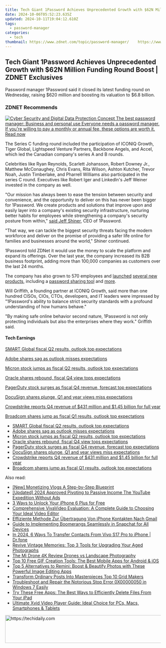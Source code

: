 ```yaml
---
title: Tech Giant 1Password Achieves Unprecedented Growth with $62N Million Funding Round Boost | ZDNET Exclusives
date: 2024-10-06T05:52:23.635Z
updated: 2024-10-11T19:04:12.610Z
tags:
  - password-manager
categories:
  - tech
thumbnail: https://www.zdnet.com/topic/password-manager/    https://www.zdnet.com/a/img/resize/fdb167d94d1b14978f0d84b57b7e86a1699fe00f/2021/01/07/2aa5c500-2f6f-4143-b032-af8b069f1367/dollar-money-rain.jpg?width=170&height=128&fit=crop&auto=webp
---
```


## Tech Giant 1Password Achieves Unprecedented Growth with $62N Million Funding Round Boost | ZDNET Exclusives

Password manager 1Password said it closed its latest funding round on Wednesday, raising $620 million and boosting its valuation to $6.8 billion.

### **ZDNET** Recommends

[![Cyber Security and Digital Data Protection Concept](https://www.zdnet.com/a/img/resize/b984513c67ba4f8c0e132348960af5f4f0063327/2020/05/08/caa1687e-f4c5-463f-b479-789ccf6d5245/istock-1156386758.jpg?auto=webp&fit=crop&frame=1&height=238.5&width=459) The best password manager: Business and personal use Everyone needs a password manager. If you're willing to pay a monthly or annual fee, these options are worth it.  Read now](https://www.zdnet.com/article/best-password-manager/)

The Series C funding round included the participation of ICONIQ Growth, Tiger Global, Lightspeed Venture Partners, Backbone Angels, and Accel, which led the Canadian company's series A and B rounds. 

Celebrities like Ryan Reynolds, Scarlett Johansson, Robert Downey Jr., Matthew McConaughey, Chris Evans, Rita Wilson, Ashton Kutcher, Trevor Noah, Justin Timberlake, and Pharrell Williams also participated in the series C round. Executives like Robert Iger and LinkedIn's Jeff Weiner invested in the company as well. 

"Our mission has always been to ease the tension between security and convenience, and the opportunity to deliver on this has never been bigger for 1Password. We create products and solutions that improve upon and easily layer into a company's existing security infrastructure, nurturing better habits for employees while strengthening a company's security posture from within," [said Jeff Shiner](https://www.prnewswire.com/news-releases/1password-closes-620m-at-6-8b-valuation-to-bring-human-centric-security-to-all-301463885.html), CEO of 1Password.

"That way, we can tackle the biggest security threats facing the modern workforce and deliver on the promise of providing a safer life online for families and businesses around the world," Shiner continued.

1Password told ZDNet it would use the money to scale the platform and expand its offerings. Over the last year, the company increased its B2B business footprint, adding more than 100,000 companies as customers over the last 24 months. 

The company has also grown to 570 employees and [launched](https://www.zdnet.com/article/1password-partners-with-fastmail-for-masked-email-project-allowing-users-to-generate-email-aliases/) [several new products](https://www.zdnet.com/article/big-changes-to-1password-in-the-browser-as-it-adds-biometric-unlocking/), including a [password sharing tool](https://www.zdnet.com/article/1password-unveils-secure-sharing-tool-for-businesses-and-families/) and [more](https://www.zdnet.com/article/1password-releases-full-featured-linux-desktop-application/). 

Will Griffith, a founding partner at ICONIQ Growth, said more than one hundred CISOs, CIOs, CTOs, developers, and IT leaders were impressed by "1Password's ability to balance strict security standards with a profound understanding of how humans behave." 

"By making safe online behavior second nature, 1Password is not only protecting individuals but also the enterprises where they work." Griffith said. 

#### Tech Earnings

[SMART Global fiscal Q2 results, outlook top expectations](https://www.zdnet.com/article/smart-global-fiscal-q2-results-outlook-top-expectations/ "SMART Global fiscal Q2 results, outlook top expectations")

[Adobe shares sag as outlook misses expectations](https://www.zdnet.com/article/adobe-shares-sag-as-outlook-misses-expectations-on-halt-of-sales-to-russia/ "Adobe shares sag as outlook misses expectations")

[Micron stock jumps as fiscal Q2 results, outlook top expectations](https://www.zdnet.com/article/micron-stock-jumps-as-fyq2-results-outlook-top-expectations/ "Micron stock jumps as fiscal Q2 results, outlook top expectations")

[Oracle shares rebound, fiscal Q4 view tops expectations](https://www.zdnet.com/article/oracle-shares-drop-as-fiscal-q3-revenue-beats-but-profit-misses-on-equity-investments/ "Oracle shares rebound, fiscal Q4 view tops expectations")

[PagerDuty stock surges as fiscal Q4 revenue, forecast top expectations](https://www.zdnet.com/article/pagerduty-stock-surges-as-fiscal-q4-revenue-forecast-top-expectations/ "PagerDuty stock surges as fiscal Q4 revenue, forecast top expectations")

[DocuSign shares plunge, Q1 and year views miss expectations](https://www.zdnet.com/article/docusign-shares-plunge-fiscal-q4-revenue-beats-q1-revenue-view-misses-expectations/ "DocuSign shares plunge, Q1 and year views miss expectations")

[Crowdstrike reports Q4 revenue of $431 million and $1.45 billion for full year](https://www.zdnet.com/article/crowdstrike-reports-q4-revenue-of-431-million-and-1-45-billion-for-full-year/ "Crowdstrike reports Q4 revenue of $431 million and $1.45 billion for full year")

[Broadcom shares jump as fiscal Q1 results, outlook top expectations](https://www.zdnet.com/article/broadcom-shares-rise-as-fiscal-q1-results-outlook-top-expectations/ "Broadcom shares jump as fiscal Q1 results, outlook top expectations")

* [SMART Global fiscal Q2 results, outlook top expectations](https://www.zdnet.com/article/smart-global-fiscal-q2-results-outlook-top-expectations/ "SMART Global fiscal Q2 results, outlook top expectations")
* [Adobe shares sag as outlook misses expectations](https://www.zdnet.com/article/adobe-shares-sag-as-outlook-misses-expectations-on-halt-of-sales-to-russia/ "Adobe shares sag as outlook misses expectations")
* [Micron stock jumps as fiscal Q2 results, outlook top expectations](https://www.zdnet.com/article/micron-stock-jumps-as-fyq2-results-outlook-top-expectations/ "Micron stock jumps as fiscal Q2 results, outlook top expectations")
* [Oracle shares rebound, fiscal Q4 view tops expectations](https://www.zdnet.com/article/oracle-shares-drop-as-fiscal-q3-revenue-beats-but-profit-misses-on-equity-investments/ "Oracle shares rebound, fiscal Q4 view tops expectations")
* [PagerDuty stock surges as fiscal Q4 revenue, forecast top expectations](https://www.zdnet.com/article/pagerduty-stock-surges-as-fiscal-q4-revenue-forecast-top-expectations/ "PagerDuty stock surges as fiscal Q4 revenue, forecast top expectations")
* [DocuSign shares plunge, Q1 and year views miss expectations](https://www.zdnet.com/article/docusign-shares-plunge-fiscal-q4-revenue-beats-q1-revenue-view-misses-expectations/ "DocuSign shares plunge, Q1 and year views miss expectations")
* [Crowdstrike reports Q4 revenue of $431 million and $1.45 billion for full year](https://www.zdnet.com/article/crowdstrike-reports-q4-revenue-of-431-million-and-1-45-billion-for-full-year/ "Crowdstrike reports Q4 revenue of $431 million and $1.45 billion for full year")
* [Broadcom shares jump as fiscal Q1 results, outlook top expectations](https://www.zdnet.com/article/broadcom-shares-rise-as-fiscal-q1-results-outlook-top-expectations/ "Broadcom shares jump as fiscal Q1 results, outlook top expectations")

<ins class="adsbygoogle"
     style="display:block"
     data-ad-format="autorelaxed"
     data-ad-client="ca-pub-7571918770474297"
     data-ad-slot="1223367746"></ins>

<ins class="adsbygoogle"
     style="display:block"
     data-ad-client="ca-pub-7571918770474297"
     data-ad-slot="8358498916"
     data-ad-format="auto"
     data-full-width-responsive="true"></ins>

<span class="atpl-alsoreadstyle">Also read:</span>
<div><ul>
<li><a href="https://facebook-record-videos.techidaily.com/new-monetizing-vlogs-a-step-by-step-blueprint/"><u>[New] Monetizing Vlogs A Step-by-Step Blueprint</u></a></li>
<li><a href="https://youtube-data.techidaily.com/ed-2024-approved-pivoting-to-passive-income-the-youtube-expedition-without-ads/"><u>[Updated] 2024 Approved Pivoting to Passive Income The YouTube Expedition Without Ads</u></a></li>
<li><a href="https://sim-unlock.techidaily.com/3-ways-to-unlock-your-iphone-6-plus-for-free-by-drfone-ios/"><u>3 Ways to Unlock Your iPhone 6 Plus for Free</u></a></li>
<li><a href="https://app-tips.techidaily.com/comprehensive-vivavideo-evaluation-a-complete-guide-to-choosing-your-ideal-video-editor/"><u>Comprehensive VivaVideo Evaluation: A Complete Guide to Choosing Your Ideal Video Editor</u></a></li>
<li><a href="https://win-advanced.techidaily.com/effiziente-methode-zur-ubertragung-von-iphone-kontakten-nach-gmail/"><u>Effiziente Methode Zur Übertragung Von iPhone Kontakten Nach Gmail</u></a></li>
<li><a href="https://app-tips.techidaily.com/guide-to-implementing-boomerangs-seamlessly-in-snapchat-for-all-devices/"><u>Guide to Implementing Boomerangs Seamlessly in Snapchat for All Devices</u></a></li>
<li><a href="https://android-transfer.techidaily.com/in-2024-6-ways-to-transfer-contacts-from-vivo-s17-pro-to-iphone-drfone-by-drfone-transfer-from-android-transfer-from-android/"><u>In 2024, 6 Ways To Transfer Contacts From Vivo S17 Pro to iPhone | Dr.fone</u></a></li>
<li><a href="https://app-tips.techidaily.com/revive-vintage-memories-top-3-tools-for-upgrading-your-aged-photographs/"><u>Revive Vintage Memories: Top 3 Tools for Upgrading Your Aged Photographs</u></a></li>
<li><a href="https://extra-information.techidaily.com/the-mi-drone-4k-review-drones-vs-landscape-photography/"><u>The Mi Drone 4K Review Drones vs Landscape Photography</u></a></li>
<li><a href="https://app-tips.techidaily.com/top-10-free-gif-creation-tools-the-best-mobile-apps-for-android-and-ios/"><u>Top 10 Free GIF Creation Tools: The Best Mobile Apps for Android & iOS</u></a></li>
<li><a href="https://app-tips.techidaily.com/top-5-alternatives-to-remini-boost-and-beautify-photos-with-these-powerful-image-editing-apps/"><u>Top 5 Alternatives to Remini: Boost & Beautify Photos with These Powerful Image Editing Apps</u></a></li>
<li><a href="https://instagram-videos.techidaily.com/transform-ordinary-posts-into-masterpieces-top-10-grid-makers/"><u>Transform Ordinary Posts Into Masterpieces Top 10 Grid Makers</u></a></li>
<li><a href="https://blue-screen-error.techidaily.com/troubleshoot-and-repair-the-notorious-stop-error-0x00000050-in-windows-7-easily/"><u>Troubleshoot and Repair the Notorious Stop Error 0X00000050 in Windows 7 Easily</u></a></li>
<li><a href="https://app-tips.techidaily.com/try-these-free-apps-the-best-ways-to-efficiently-delete-files-from-your-ipad/"><u>Try These Free Apps: The Best Ways to Efficiently Delete Files From Your iPad</u></a></li>
<li><a href="https://app-tips.techidaily.com/1723620190501-ultimate-xvid-video-player-guide-ideal-choice-for-pcs-macs-smartphones-and-tablets/"><u>Ultimate Xvid Video Player Guide: Ideal Choice for PCs, Macs, Smartphones & Tablets</u></a></li>
</ul></div>

<!-- affiliate ads begin -->
<a href="https://unicoeye.pxf.io/c/5597632/2134249/18498" target="_top" id="2134249">
  <img src="//a.impactradius-go.com/display-ad/18498-2134249" border="0" alt="https://techidaily.com" width="728" height="90"/>
</a>
<img height="0" width="0" src="https://unicoeye.pxf.io/i/5597632/2134249/18498" style="position:absolute;visibility:hidden;" border="0" />
<!-- affiliate ads end -->

